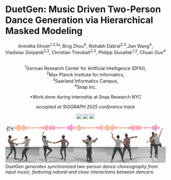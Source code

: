 # DuetGen: Music Driven Two-Person Dance Generation via Hierarchical Masked Modeling

<div align="center">
Anindita Ghosh<sup>1,2,3</sup>*, Bing Zhou<sup>4</sup>, Rishabh Dabral<sup>2,3</sup>,Jian Wang<sup>4</sup>, <br>
Vladislav Golyanik<sup>2,3</sup>, Christian Theobalt<sup>2,3</sup>,
Philipp Slusallek<sup>1,3</sup>, Chuan Guo<sup>4</sup><br> <br> 

<sup>1</sup>German Research Center for Artificial Intelligence (DFKI),  
<sup>2</sup>Max Planck Institute for Informatics,  
<sup>3</sup>Saarland Informatics Campus,  
<sup>4</sup>Snap Inc.

*Work done during internship at Snap Research NYC

<em> accepted at SIGGRAPH 2025 conference track</em>

</div>

<p align="center">
  <a href='https://arxiv.org/abs/your_paper_id'>
    <img src='https://img.shields.io/badge/Arxiv-your_paper_id-A42C25?style=flat&logo=arXiv&logoColor=white'></a>
  <a href='https://github.com/anindita127/DuetGen_codebase'>
    <img src='https://img.shields.io/badge/GitHub-Code-black?style=flat&logo=github&logoColor=white'></a>
  <a href='https://anindita127.github.io/DuetGen'>
    <img src='https://img.shields.io/badge/Project-Page-green?style=flat&logo=Google%20chrome&logoColor=white'></a>
</p>

![Teaser](assets/project_teaser.jpg)
*DuetGen generates synchronized two-person dance choreography from input music, featuring natural and close interactions between dancers.*
